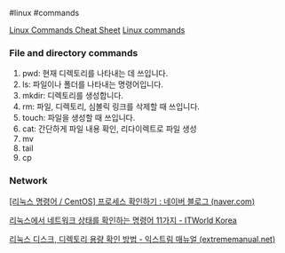 #linux #commands

[Linux Commands Cheat Sheet](https://www.pcwdld.com/linux-commands-cheat-sheet#wbounce-modal)
[Linux commands](https://github.com/sudheerj/Linux-cheat-sheet) 

### File and directory commands 
1. pwd: 현재 디렉토리를 나타내는 데 쓰입니다. 
2. ls: 파일이나 폴더를 나타내는 명령어입니다. 
3. mkdir: 디렉토리를 생성합니다. 
4. rm: 파일, 디렉토리, 심볼릭 링크를 삭제할 때 쓰입니다. 
5. touch: 파일을 생성할 때 쓰입니다. 
6. cat: 간단하게 파일 내용 확인, 리다이렉트로 파일 생성
7. mv
8. tail
9. cp

### Network

[[리눅스 명령어 / CentOS] 프로세스 확인하기 : 네이버 블로그 (naver.com)](https://m.blog.naver.com/anysecure3/222520551540)

[리눅스에서 네트워크 상태를 확인하는 명령어 11가지 - ITWorld Korea](https://www.itworld.co.kr/news/180644)

[리눅스 디스크, 디렉토리 용량 확인 방법 - 익스트림 매뉴얼 (extrememanual.net)](https://extrememanual.net/26618)

